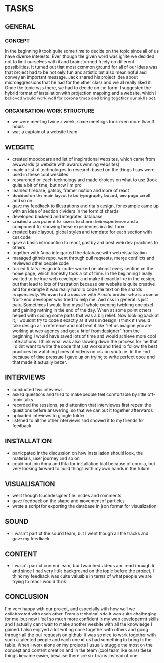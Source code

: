 # TASKS

## GENERAL

### CONCEPT
In the beginning it took quite some time to decide on the topic since all of us have diverse interests. Even though the given word was ignite we decided not to limit ourselves with it and brainstormed freely on different possibilities. It turned out that most common ground for all of our ideas was that project had to be not only fun and artistic but also meaningful and convey an important message. Jack shared his project idea about microaggressions that he had for the other class and we all really liked it. Once the topic was there, we had to decide on the form: I suggested the hybrid format of installation with projection mapping and a website, which I believed would work well for corona times and bring together our skills set. 

### ORGANISATION/ WORK STRUCTURE
- we were meeting twice a week, some meetings took even more than 3 hours
- was a captain of a website team

## WEBSITE
- created moodboars and list of inspirational websites, which came from awwwards (a website with awards winning websites)
- made a list of technologies to research based on the things I saw were used in these cool wesbites
- researched on each technology and made choices on what to use (took quite a bit of time, but now i'm pro)
- learned firebase, gatsby, framer motion and more of react
- decided on the main layout to be typography-based, one page scroll and so on
- gave my feedback to illustrations and rita's design, for example came up with an idea of section dividers in the form of shards
- developed backend and integrated database
- created a component for users to share their experience and a component for showing these experiences in a list form 
- created basic layout, global styles and template for each section with css code
- gave a basic introduction to react, gastby and best web dev practices to others
- together with Anna intergarted the database with web visualization
- managed github repo, went through pull requests, merge conflicts and reviewed other people code
- turned Rita's design into code: worked on almost every section on the home page, which honestly took a lot of time. In the beginning I really wanted to be true web developer and make it exactly like in the design, but that lead to lots of frustration because our website is quite creative and for example it was really hard to code the text on the shards responsively. We even had a session with Anna's brother who is a senior front-end developer who tried to help me. And css in general is just pain. Sometimes I would find myself whole evening twicking one pixel and gaining nothing in the end of the day. When at some point others helped with coding some parts that was a big relief. Now looking back at it, i wouldnt try to code it exactly as it was in design. I think if I would take design as a reference and not treat it like "let us imagine you are working at web agency and get a brief from designer" from the beginning I would have saved lots of time and would achieve more cool interactions. I think what was also slowing down the process for me that I didnt want to write the code that just works and tried to follow the best practices by watching tones of videos on css on youtube. In the end because of time  pressure I gave up on trying to write perfect code and that made it actually better. 

## INTERVIEWS
- conducted two inteviews 
- asked questions and tried to make people feel comfortable by little off-topic talks
- recorded the sessions, paid attention that interviewes first repeat the questions before answering, so that we can put it together afterwards 
- uploaded inteviews to google folder
- listened to all the other interviews and showed it to my friends for feedback

## INSTALLATION
- particpated in the discussion on how installation should look, the materials, user journey and so on
- could not join Anna and Rita for installation trial because of corona, but very looking forward to build things with my own hands in the future 

## VISUALISATION
- went though touchdesigner file: nodes and comments
- gave feedback on the shape and movement of particles
- wrote a script for exporting the database in json format for visualization 

## SOUND
- i wasn't part of the sound team, but I went though all the tracks and gave my feedback

## CONTENT
- i wasn't part of content team, but I watched videos and read through it and since I had very little background on the topic before the project, I think my feedback was quite valuable in terms of what people we are trying to reach would think 

## CONCLUSION
I'm very happy with our project, and especially with how well we collaborated with each other. From a technical side it was quite challenging for me, but now I feel so much more confident in my web developemnt skills and I actually can't wait to make another wesbite with all the knowledge I gained. I also enjoyed a lot writing code together with others and going through all the pull requests on github. It was so nice to work together with such a talented people and each one of us had something to bring to the table. When I work alone on my projects I usually stuggle the most on the concept and content creation and in the team (cool team like ours) these things became easier, besause there are six brains instead of one. 
